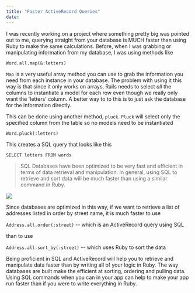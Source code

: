 ```yaml
---
title: "Faster ActiveRecord Queries"
date:
---
```


I was recently working on a project where something pretty big was pointed out to me, querying straight from your database is MUCH faster than using Ruby to make the same calculations. Before, when I was grabbing or manipulating information from my database, I was using methods like

```
Word.all.map(&:letters)
```

`Map` is a very useful array method you can use to grab the information you need from each instance in your database. The problem with using it this way is that since it only works on arrays, Rails needs to select *all* the columns to instantiate a model for each row even though we really only want the 'letters' column. A better way to to this is to just ask the database for the information directly.

This can be done using another method, `pluck`. `Pluck` will select only the specified column from the table so no models need to be instantiated

```
Word.pluck(:letters)
```

This creates a SQL query that looks like this

```
SELECT letters FROM words
```


> SQL Databases have been optimized to be very fast and efficient in terms of data retrieval and manipulation. In general, using SQL to retrieve and sort data will be much faster than using a similar command in Ruby.

![](https://i.chzbgr.com/full/2703657216/h84D2668C/)

Since databases are optimized in this way, if we want to retrieve a list of addresses listed in order by street name, it is much faster to use

`Address.all.order(:street)`  -- which is an ActiveRecord query using SQL

than to use

`Address.all.sort_by(:street)` -- which uses Ruby to sort the data

Being proficient in SQL and ActiveRecord will help you to retrieve and manipulate data faster than by writing all of your logic in Ruby. The way databases are built make the efficient at sorting, ordering and pulling data. Using SQL commands when you can in your app can help to make your app run faster than if you were to write everything in Ruby.
